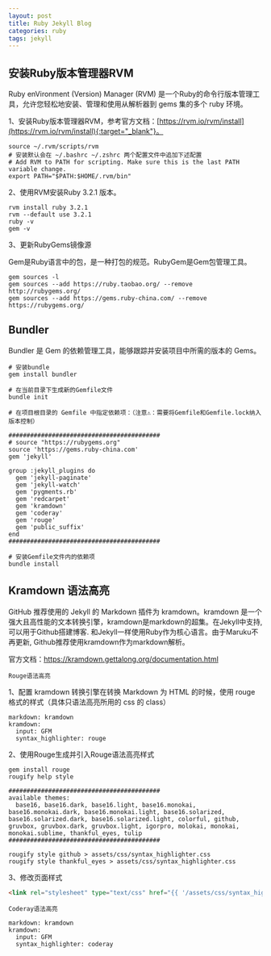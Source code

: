 ```yaml
---
layout: post
title: Ruby Jekyll Blog
categories: ruby
tags: jekyll
---
```


## 安装Ruby版本管理器RVM

Ruby enVironment (Version) Manager (RVM) 是一个Ruby的命令行版本管理工具，允许您轻松地安装、管理和使用从解析器到 gems 集的多个 ruby 环境。

1、安装Ruby版本管理器RVM，参考官方文档：[https://rvm.io/rvm/install](https://rvm.io/rvm/install){:target="_blank"}。

```shell
source ~/.rvm/scripts/rvm
# 安装默认会在 ~/.bashrc ~/.zshrc 两个配置文件中追加下述配置
# Add RVM to PATH for scripting. Make sure this is the last PATH variable change.
export PATH="$PATH:$HOME/.rvm/bin"
```

2、使用RVM安装Ruby 3.2.1 版本。

```shell
rvm install ruby 3.2.1
rvm --default use 3.2.1
ruby -v
gem -v
```

3、更新RubyGems镜像源

Gem是Ruby语言中的包，是一种打包的规范。RubyGem是Gem包管理工具。

```shell
gem sources -l
gem sources --add https://ruby.taobao.org/ --remove http://rubygems.org/
gem sources --add https://gems.ruby-china.com/ --remove https://rubygems.org/
```


## Bundler

Bundler 是 Gem 的依赖管理工具，能够跟踪并安装项目中所需的版本的 Gems。

```shell
# 安装bundle
gem install bundler

# 在当前目录下生成新的Gemfile文件
bundle init

# 在项目根目录的 Gemfile 中指定依赖项：（注意⚠️：需要将Gemfile和Gemfile.lock纳入版本控制）

##########################################
# source "https://rubygems.org"
source 'https://gems.ruby-china.com'
gem 'jekyll'

group :jekyll_plugins do
  gem 'jekyll-paginate'
  gem 'jekyll-watch'
  gem 'pygments.rb'
  gem 'redcarpet'
  gem 'kramdown'
  gem 'coderay'
  gem 'rouge'
  gem 'public_suffix'
end
##########################################

# 安装Gemfile文件内的依赖项
bundle install
```

## Kramdown 语法高亮

GitHub 推荐使用的 Jekyll 的 Markdown 插件为 kramdown。kramdown 是一个强大且高性能的文本转换引擎，kramdown是markdown的超集。在Jekyll中支持, 可以用于Github搭建博客. 和Jekyll一样使用Ruby作为核心语言。由于Maruku不再更新, Github推荐使用kramdown作为markdown解析。

官方文档：https://kramdown.gettalong.org/documentation.html

`Rouge语法高亮`

1、配置 kramdown 转换引擎在转换 Markdown 为 HTML 的时候，使用 rouge 格式的样式（具体只语法高亮所用的 css 的 class）
```
markdown: kramdown
kramdown: 
  input: GFM 
  syntax_highlighter: rouge
```
2、使用Rouge生成并引入Rouge语法高亮样式
```shell
gem install rouge
rougify help style

##########################################
available themes:
  base16, base16.dark, base16.light, base16.monokai, base16.monokai.dark, base16.monokai.light, base16.solarized, base16.solarized.dark, base16.solarized.light, colorful, github, gruvbox, gruvbox.dark, gruvbox.light, igorpro, molokai, monokai, monokai.sublime, thankful_eyes, tulip
##########################################

rougify style github > assets/css/syntax_highlighter.css
rougify style thankful_eyes > assets/css/syntax_highlighter.css
```

3、修改页面样式
```html
<link rel="stylesheet" type="text/css" href="{{ '/assets/css/syntax_highlighter.css' | prepend: site.baseurl }}" />
```

`Coderay语法高亮`
```
markdown: kramdown
kramdown: 
  input: GFM 
  syntax_highlighter: coderay
```